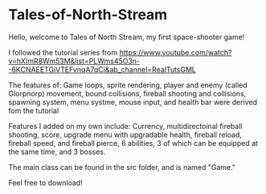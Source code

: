 # Tales-of-North-Stream

Hello, welcome to Tales of North Stream, my first space-shooter game!

I followed the tutorial series from 
https://www.youtube.com/watch?v=hXImR8Wm53M&list=PLWms45O3n--6KCNAEETGiVTEFvnqA7qCi&ab_channel=RealTutsGML

The features of: 
Game loops, sprite rendering, player and enemy (called Glorpnorp) movement, bound collisions, fireball shooting and collisions, spawning system, menu systme, mouse input,
and health bar
were derived fom the tutorial

Features I added on my own include:
Currency, multidirectoinal fireball shooting, score, upgrade menu with upgradable health, fireball reload, fireball speed, and fireball pierce, 6 abilities, 3 of which can
be equipped at the same time, and 3 bosses. 

The main class can be found in the src folder, and is named "Game."

Feel free to download!
